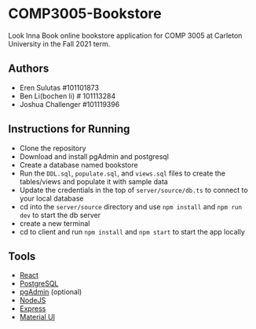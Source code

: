 # COMP3005-Bookstore

Look Inna Book online bookstore application for COMP 3005 at Carleton University in the Fall 2021 term.

## Authors
- Eren Sulutas #101101873
- Ben Li(bochen li) # 101113284
- Joshua Challenger #101119396

## Instructions for Running

- Clone the repository
- Download and install pgAdmin and postgresql 
- Create a database named bookstore
- Run the `DDL.sql`,  `populate.sql`, and `views.sql` files to create the tables/views and populate it with sample data
- Update the credentials in the top of `server/source/db.ts` to connect to your local database
- cd into the `server/source` directory and use `npm install` and `npm run dev` to start the db server
- create a new terminal
- cd to client and run `npm install` and `npm start` to start the app locally

## Tools

- [React](https://create-react-app.dev/)
- [PostgreSQL](https://www.postgresql.org/)
- [pgAdmin](https://www.pgadmin.org/) (optional)
- [NodeJS](https://nodejs.org/en/)
- [Express](https://expressjs.com/)
- [Material UI](https://mui.com/)